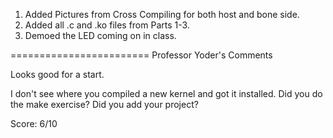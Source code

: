 1. Added Pictures from Cross Compiling for both host and bone side.
2. Added all .c and .ko files from Parts 1-3.
3. Demoed the LED coming on in class.


========================
Professor Yoder's Comments

Looks good for a start.  

I don't see where you compiled a new kernel and got it installed.
Did you do the make exercise?
Did you add your project?

Score:  6/10
